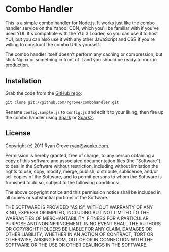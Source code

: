 Combo Handler
=============

This is a simple combo handler for Node.js. It works just like the combo handler
service on the Yahoo! CDN, which you'll be familiar with if you've used YUI.
It's compatible with the YUI 3 Loader, so you can use it to host YUI, but you
can also use it with any other JavaScript and CSS if you're willing to construct
the combo URLs yourself.

The combo handler itself doesn't perform any caching or compression, but stick
Nginx or something in front of it and you should be ready to rock in production.

Installation
------------

Grab the code from the [GitHub repo][repo]:

    git clone git://github.com/rgrove/combohandler.git

Rename `config.sample.js` to `config.js` and edit it to your liking, then fire
up the combo handler using [Spark][spark] or [Spark2][spark2].

[repo]: https://github.com/rgrove/combohandler
[spark]: https://github.com/senchalabs/spark
[spark2]: https://github.com/davglass/spark2

License
-------

Copyright (c) 2011 Ryan Grove <ryan@wonko.com>.

Permission is hereby granted, free of charge, to any person obtaining a copy of
this software and associated documentation files (the "Software"), to deal in
the Software without restriction, including without limitation the rights to
use, copy, modify, merge, publish, distribute, sublicense, and/or sell copies of
the Software, and to permit persons to whom the Software is furnished to do so,
subject to the following conditions:

The above copyright notice and this permission notice shall be included in all
copies or substantial portions of the Software.

THE SOFTWARE IS PROVIDED "AS IS", WITHOUT WARRANTY OF ANY KIND, EXPRESS OR
IMPLIED, INCLUDING BUT NOT LIMITED TO THE WARRANTIES OF MERCHANTABILITY, FITNESS
FOR A PARTICULAR PURPOSE AND NONINFRINGEMENT. IN NO EVENT SHALL THE AUTHORS OR
COPYRIGHT HOLDERS BE LIABLE FOR ANY CLAIM, DAMAGES OR OTHER LIABILITY, WHETHER
IN AN ACTION OF CONTRACT, TORT OR OTHERWISE, ARISING FROM, OUT OF OR IN
CONNECTION WITH THE SOFTWARE OR THE USE OR OTHER DEALINGS IN THE SOFTWARE.
